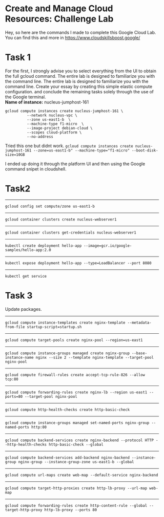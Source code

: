 # Create and Manage Cloud Resources: Challenge Lab
Hey, so here are the commands I made to complete this Google Cloud Lab.
<br>
You can find this and more in https://www.cloudskillsboost.google/

# Task 1
For the first, I strongly advise you to select everything from the UI to obtain the full gcloud command.
The entire lab is designed to familiarize you with the command line. The entire lab is designed to familiarize you with the command line. Create your essay by creating this simple elastic compute configuration. and conclude the remaining tasks solely through the use of the Google terminal. <br>
**Name of instance:** nucleus-jumphost-161

```
gcloud compute instances create nucleus-jumphost-161 \
          --network nucleus-vpc \
          --zone us-east1-b  \
          --machine-type f1-micro  \
          --image-project debian-cloud \
          --scopes cloud-platform \
          --no-address
```
Tried this one but didnt work.
`gcloud compute instances create nucleus-jumphost-161 --zone=us-east1-b" --machine-type="f1-micro" --boot-disk-size=10GB `

I ended up doing it through the platform UI and then using the Google command snipet in cloudshell.

# Task2
----
`gcloud config set compute/zone us-east1-b`

----

`gcloud container clusters create nucleus-webserver1`

----

`gcloud container clusters get-credentials nucleus-webserver1`


---

`kubectl create deployment hello-app --image=gcr.io/google-samples/hello-app:2.0`

---

`kubectl expose deployment hello-app --type=LoadBalancer --port 8080`


---

`kubectl get service `





# Task 3

Update packages.

-----

`gcloud compute instance-templates create nginx-template --metadata-from-file startup-script=startup.sh`

---

`gcloud compute target-pools create nginx-pool --region=us-east1`

----

`gcloud compute instance-groups managed create nginx-group --base-instance-name nginx --size 2 --template nginx-template --target-pool nginx-pool`

----
`gcloud compute firewall-rules create accept-tcp-rule-826 --allow tcp:80`

----

`gcloud compute forwarding-rules create nginx-lb --region us-east1 --ports=80 --target-pool nginx-pool `


---


`gcloud compute http-health-checks create http-basic-check`

---


`gcloud compute instance-groups managed set-named-ports nginx-group --named-ports http:80`

---


`gcloud compute backend-services create nginx-backend --protocol HTTP --http-health-checks http-basic-check --global`

---

`gcloud compute backend-services add-backend nginx-backend --instance-group nginx-group --instance-group-zone us-east1-b --global `

---


`gcloud compute url-maps create web-map --default-service nginx-backend`


----

`gcloud compute target-http-proxies create http-lb-proxy --url-map web-map`


---

`gcloud compute forwarding-rules create http-content-rule --global --target-http-proxy http-lb-proxy --ports 80`









